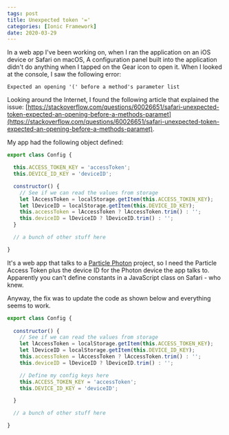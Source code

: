 ```yaml
---
tags: post
title: Unexpected token '='
categories: [Ionic Framework]
date: 2020-03-29
---
```


In a web app I've been working on, when I ran the application on an iOS device or Safari on macOS, A configuration panel built into the application didn't do anything when I tapped on the Gear icon to open it. When I looked at the console, I saw the following error:

```text
Expected an opening '(' before a method's parameter list
```

Looking around the Internet, I found the following article that explained the issue: [https://stackoverflow.com/questions/60026651/safari-unexpected-token-expected-an-opening-before-a-methods-paramet](https://stackoverflow.com/questions/60026651/safari-unexpected-token-expected-an-opening-before-a-methods-paramet).

My app had the following object defined:

```JavaScript
export class Config {

  this.ACCESS_TOKEN_KEY = 'accessToken';
  this.DEVICE_ID_KEY = 'deviceID';

  constructor() {
    // See if we can read the values from storage
    let lAccessToken = localStorage.getItem(this.ACCESS_TOKEN_KEY);
    let lDeviceID = localStorage.getItem(this.DEVICE_ID_KEY);
    this.accessToken = lAccessToken ? lAccessToken.trim() : '';
    this.deviceID = lDeviceID ? lDeviceID.trim() : '';
  }

  // a bunch of other stuff here

}
```

It's a web app that talks to a [Particle Photon](https://particle.io) project, so I need the Particle Access Token plus the device ID for the Photon device the app talks to. Apparently you can't define constants in a JavaScript class on Safari - who knew.

Anyway, the fix was to update the code as shown below and everything seems to work.

```JavaScript
export class Config {
  
  constructor() {
    // See if we can read the values from storage
    let lAccessToken = localStorage.getItem(this.ACCESS_TOKEN_KEY);
    let lDeviceID = localStorage.getItem(this.DEVICE_ID_KEY);
    this.accessToken = lAccessToken ? lAccessToken.trim() : '';
    this.deviceID = lDeviceID ? lDeviceID.trim() : '';

    // Define my config keys here
    this.ACCESS_TOKEN_KEY = 'accessToken';
    this.DEVICE_ID_KEY = 'deviceID';

  }

  // a bunch of other stuff here

}
```
